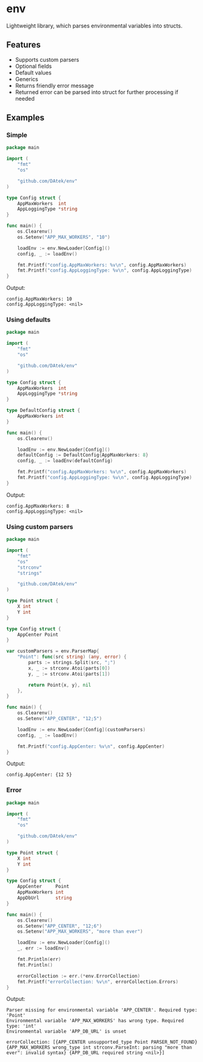 # env
Lightweight library, which parses environmental variables into structs.

## Features
- Supports custom parsers
- Optional fields
- Default values
- Generics
- Returns friendly error message
- Returned error can be parsed into struct for further processing if needed

## Examples

### Simple

```go
package main

import (
	"fmt"
	"os"

	"github.com/DAtek/env"
)

type Config struct {
	AppMaxWorkers  int
	AppLoggingType *string
}

func main() {
	os.Clearenv()
	os.Setenv("APP_MAX_WORKERS", "10")

	loadEnv := env.NewLoader[Config]()
	config, _ := loadEnv()

	fmt.Printf("config.AppMaxWorkers: %v\n", config.AppMaxWorkers)
	fmt.Printf("config.AppLoggingType: %v\n", config.AppLoggingType)
}

```

Output:
```
config.AppMaxWorkers: 10  
config.AppLoggingType: <nil>
```


### Using defaults

```go
package main

import (
	"fmt"
	"os"

	"github.com/DAtek/env"
)

type Config struct {
	AppMaxWorkers  int
	AppLoggingType *string
}

type DefaultConfig struct {
	AppMaxWorkers int
}

func main() {
	os.Clearenv()

	loadEnv := env.NewLoader[Config]()
	defaultConfig := DefaultConfig{AppMaxWorkers: 8}
	config, _ := loadEnv(defaultConfig)

	fmt.Printf("config.AppMaxWorkers: %v\n", config.AppMaxWorkers)
	fmt.Printf("config.AppLoggingType: %v\n", config.AppLoggingType)
}

```

Output:
```
config.AppMaxWorkers: 8
config.AppLoggingType: <nil>
```

### Using custom parsers

```go
package main

import (
	"fmt"
	"os"
	"strconv"
	"strings"

	"github.com/DAtek/env"
)

type Point struct {
	X int
	Y int
}

type Config struct {
	AppCenter Point
}

var customParsers = env.ParserMap{
	"Point": func(src string) (any, error) {
		parts := strings.Split(src, ";")
		x, _ := strconv.Atoi(parts[0])
		y, _ := strconv.Atoi(parts[1])

		return Point{x, y}, nil
	},
}

func main() {
	os.Clearenv()
	os.Setenv("APP_CENTER", "12;5")

	loadEnv := env.NewLoader[Config](customParsers)
	config, _ := loadEnv()

	fmt.Printf("config.AppCenter: %v\n", config.AppCenter)
}

```

Output:
```
config.AppCenter: {12 5}
```

### Error
```go
package main

import (
	"fmt"
	"os"

	"github.com/DAtek/env"
)

type Point struct {
	X int
	Y int
}

type Config struct {
	AppCenter     Point
	AppMaxWorkers int
	AppDbUrl      string
}

func main() {
	os.Clearenv()
	os.Setenv("APP_CENTER", "12;6")
	os.Setenv("APP_MAX_WORKERS", "more than ever")

	loadEnv := env.NewLoader[Config]()
	_, err := loadEnv()

	fmt.Println(err)
	fmt.Println()

	errorCollection := err.(*env.ErrorCollection)
	fmt.Printf("errorCollection: %v\n", errorCollection.Errors)
}

```

Output:
```
Parser missing for environmental variable 'APP_CENTER'. Required type: 'Point'
Environmental variable 'APP_MAX_WORKERS' has wrong type. Required type: 'int'
Environmental variable 'APP_DB_URL' is unset

errorCollection: [{APP_CENTER unsupported_type Point PARSER_NOT_FOUND} {APP_MAX_WORKERS wrong_type int strconv.ParseInt: parsing "more than ever": invalid syntax} {APP_DB_URL required string <nil>}]
```